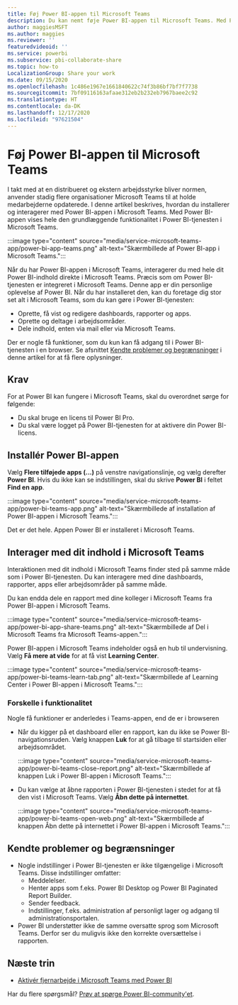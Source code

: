 ```yaml
---
title: Føj Power BI-appen til Microsoft Teams
description: Du kan nemt føje Power BI-appen til Microsoft Teams. Med Power BI-appen vises hele den grundlæggende funktionalitet i Power BI-tjenesten i Microsoft Teams.
author: maggiesMSFT
ms.author: maggies
ms.reviewer: ''
featuredvideoid: ''
ms.service: powerbi
ms.subservice: pbi-collaborate-share
ms.topic: how-to
LocalizationGroup: Share your work
ms.date: 09/15/2020
ms.openlocfilehash: 1c486e1967e1661840622c74f3b86bf7bf7f7738
ms.sourcegitcommit: 7bf09116163afaae312eb2b232eb7967baee2c92
ms.translationtype: HT
ms.contentlocale: da-DK
ms.lasthandoff: 12/17/2020
ms.locfileid: "97621504"
---
```

# <a name="add-the-power-bi-app-to-microsoft-teams"></a>Føj Power BI-appen til Microsoft Teams

I takt med at en distribueret og ekstern arbejdsstyrke bliver normen, anvender stadig flere organisationer Microsoft Teams til at holde medarbejderne opdaterede. I denne artikel beskrives, hvordan du installerer og interagerer med Power BI-appen i Microsoft Teams. Med Power BI-appen vises hele den grundlæggende funktionalitet i Power BI-tjenesten i Microsoft Teams.

:::image type="content" source="media/service-microsoft-teams-app/power-bi-app-teams.png" alt-text="Skærmbillede af Power BI-app i Microsoft Teams.":::

Når du har Power BI-appen i Microsoft Teams, interagerer du med hele dit Power BI-indhold direkte i Microsoft Teams. Præcis som om Power BI-tjenesten er integreret i Microsoft Teams. Denne app er din personlige oplevelse af Power BI. Når du har installeret den, kan du foretage dig stor set alt i Microsoft Teams, som du kan gøre i Power BI-tjenesten:

- Oprette, få vist og redigere dashboards, rapporter og apps.
- Oprette og deltage i arbejdsområder.
- Dele indhold, enten via mail eller via Microsoft Teams.

Der er nogle få funktioner, som du kun kan få adgang til i Power BI-tjenesten i en browser. Se afsnittet [Kendte problemer og begrænsninger](#known-issues-and-limitations) i denne artikel for at få flere oplysninger.

## <a name="requirements"></a>Krav

For at Power BI kan fungere i Microsoft Teams, skal du overordnet sørge for følgende:

- Du skal bruge en licens til Power BI Pro.
- Du skal være logget på Power BI-tjenesten for at aktivere din Power BI-licens.

## <a name="install-the-power-bi-app"></a>Installér Power BI-appen

Vælg **Flere tilføjede apps (...)** på venstre navigationslinje, og vælg derefter **Power BI**. Hvis du ikke kan se indstillingen, skal du skrive **Power BI** i feltet **Find en app**.

:::image type="content" source="media/service-microsoft-teams-app/power-bi-teams-app.png" alt-text="Skærmbillede af installation af Power BI-appen i Microsoft Teams.":::

Det er det hele. Appen Power BI er installeret i Microsoft Teams.

## <a name="interact-with-your-content-in-microsoft-teams"></a>Interager med dit indhold i Microsoft Teams

Interaktionen med dit indhold i Microsoft Teams finder sted på samme måde som i Power BI-tjenesten. Du kan interagere med dine dashboards, rapporter, apps eller arbejdsområder på samme måde. 

Du kan endda dele en rapport med dine kolleger i Microsoft Teams fra Power BI-appen i Microsoft Teams.

:::image type="content" source="media/service-microsoft-teams-app/power-bi-app-share-teams.png" alt-text="Skærmbillede af Del i Microsoft Teams fra Microsoft Teams-appen.":::

Power BI-appen i Microsoft Teams indeholder også en hub til undervisning. Vælg **Få mere at vide** for at få vist **Learning Center**.

:::image type="content" source="media/service-microsoft-teams-app/power-bi-teams-learn-tab.png" alt-text="Skærmbillede af Learning Center i Power BI-appen i Microsoft Teams.":::

### <a name="differences-in-interactions"></a>Forskelle i funktionalitet

Nogle få funktioner er anderledes i Teams-appen, end de er i browseren

- Når du kigger på et dashboard eller en rapport, kan du ikke se Power BI-navigationsruden. Vælg knappen **Luk** for at gå tilbage til startsiden eller arbejdsområdet.

    :::image type="content" source="media/service-microsoft-teams-app/power-bi-teams-close-report.png" alt-text="Skærmbillede af knappen Luk i Power BI-appen i Microsoft Teams.":::

- Du kan vælge at åbne rapporten i Power BI-tjenesten i stedet for at få den vist i Microsoft Teams. Vælg **Åbn dette på internettet**.

    :::image type="content" source="media/service-microsoft-teams-app/power-bi-teams-open-web.png" alt-text="Skærmbillede af knappen Åbn dette på internettet i Power BI-appen i Microsoft Teams.":::

## <a name="known-issues-and-limitations"></a>Kendte problemer og begrænsninger

- Nogle indstillinger i Power BI-tjenesten er ikke tilgængelige i Microsoft Teams. Disse indstillinger omfatter:
    - Meddelelser.
    - Henter apps som f.eks. Power BI Desktop og Power BI Paginated Report Builder.
    - Sender feedback.
    - Indstillinger, f.eks. administration af personligt lager og adgang til administrationsportalen.
- Power BI understøtter ikke de samme oversatte sprog som Microsoft Teams. Derfor ser du muligvis ikke den korrekte oversættelse i rapporten.

## <a name="next-steps"></a>Næste trin

- [Aktivér fjernarbejde i Microsoft Teams med Power BI](service-collaborate-microsoft-teams.md)

Har du flere spørgsmål? [Prøv at spørge Power BI-community'et](https://community.powerbi.com/).
